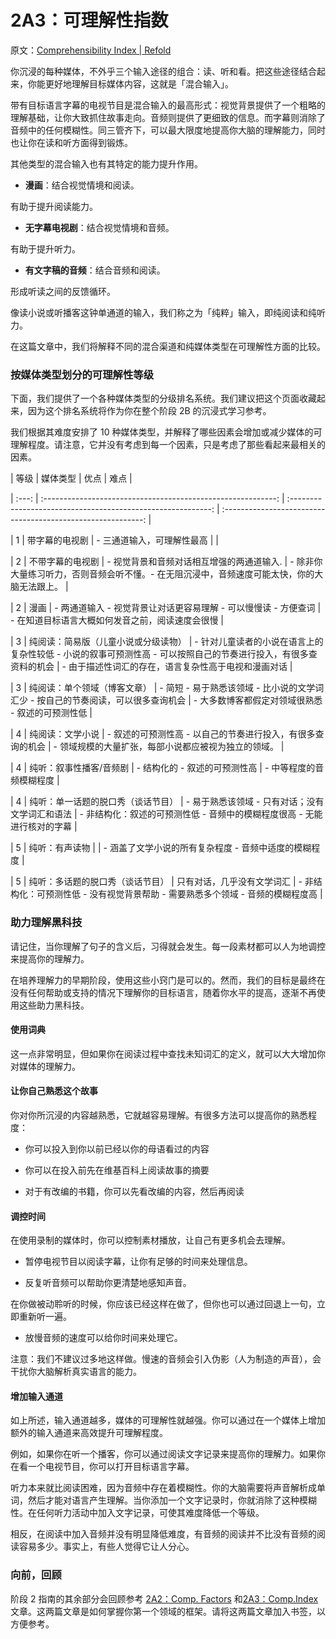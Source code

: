 # 2A3：可理解性指数

原文：[Comprehensibility Index | Refold](https://refold.la/roadmap/stage-2/a/comprehensibility-index)

你沉浸的每种媒体，不外乎三个输入途径的组合：读、听和看。把这些途径结合起来，你能更好地理解目标媒体内容，这就是「混合输入」。

带有目标语言字幕的电视节目是混合输入的最高形式：视觉背景提供了一个粗略的理解基础，让你大致抓住故事走向。音频则提供了更细致的信息。而字幕则消除了音频中的任何模糊性。同三管齐下，可以最大限度地提高你大脑的理解能力，同时也让你在读和听方面得到锻炼。

其他类型的混合输入也有其特定的能力提升作用。

- **漫画**：结合视觉情境和阅读。

有助于提升阅读能力。

- **无字幕电视剧**：结合视觉情境和音频。

有助于提升听力。

- **有文字稿的音频**：结合音频和阅读。

形成听读之间的反馈循环。

像读小说或听播客这钟单通道的输入，我们称之为「纯粹」输入，即纯阅读和纯听力。

在这篇文章中，我们将解释不同的混合渠道和纯媒体类型在可理解性方面的比较。

### 按媒体类型划分的可理解性等级

下面，我们提供了一个各种媒体类型的分级排名系统。我们建议把这个页面收藏起来，因为这个排名系统将作为你在整个阶段 2B 的沉浸式学习参考。

我们根据其难度安排了 10 种媒体类型，并解释了哪些因素会增加或减少媒体的可理解程度。请注意，它并没有考虑到每一个因素，只是考虑了那些看起来最相关的因素。

| 等级 | 媒体类型 | 优点 | 难点 |

| :---: | :----------------------------------------------------------: | :----------------------------------------------------------: | :----------------------------------------------------------: |

|   1   |                   带字幕的电视剧                    |          - 三通道输入，可理解性最高           |                                                              |

|   2   |                  不带字幕的电视剧                  | - 视觉背景和音频对话相互增强的两通道输入. | - 除非你大量练习听力，否则音频会听不懂。- 在无阻沉浸中，音频速度可能太快，你的大脑无法跟上。 |

|   2   |                         漫画                          | - 两通道输入 - 视觉背景让对话更容易理解 - 可以慢慢读 - 方便查词 | - 在知道目标语言大概如何发音之前，阅读速度会很慢 |

|   3   | 纯阅读：简易版（儿童小说或分级读物） | - 针对儿童读者的小说在语言上的复杂性较低 - 小说的叙事可预测性高 - 可以按照自己的节奏进行投入，有很多查资料的机会 | - 由于描述性词汇的存在，语言复杂性高于电视和漫画对话 |

|   3   |           纯阅读：单个领域（博客文章）           | - 简短 - 易于熟悉该领域 - 比小说的文学词汇少 - 按自己的节奏阅读，可以很多查询机会 | - 大多数博客都假定对领域很熟悉 - 叙述的可预测性低 |

|   4   |                纯阅读：文学小说                 | - 叙述的可预测性高 - 以自己的节奏进行投入，有很多查询的机会 | - 领域规模的大量扩张，每部小说都应被视为独立的领域。 |

|   4   |       纯听：叙事性播客/音频剧        |        - 结构化的 - 叙述的可预测性高         |            - 中等程度的音频模糊程度            |

|   4   |           纯听：单一话题的脱口秀（谈话节目）            | - 易于熟悉该领域 - 只有对话；没有文学词汇和语法 | - 非结构化：叙述的可预测性低 - 音频中的模糊程度很高 - 无能进行核对的字幕 |

|   5   |                  纯听：有声读物                  |                                                              | - 涵盖了文学小说的所有复杂程度 - 音频中适度的模糊程度 |

|   5   |            纯听：多话题的脱口秀（谈话节目）            |          只有对话，几乎没有文学词汇          | - 非结构化：可预测性低 - 没有视觉背景帮助 - 需要熟悉多个领域 - 音频的模糊程度高 |

### 助力理解黑科技

请记住，当你理解了句子的含义后，习得就会发生。每一段素材都可以人为地调控来提高你的理解力。

在培养理解力的早期阶段，使用这些小窍门是可以的。然而，我们的目标是最终在没有任何帮助或支持的情况下理解你的目标语言，随着你水平的提高，逐渐不再使用这些助力黑科技。

#### 使用词典

这一点非常明显，但如果你在阅读过程中查找未知词汇的定义，就可以大大增加你对媒体的理解力。

#### 让你自己熟悉这个故事

你对你所沉浸的内容越熟悉，它就越容易理解。有很多方法可以提高你的熟悉程度：

- 你可以投入到你以前已经以你的母语看过的内容

- 你可以在投入前先在维基百科上阅读故事的摘要

- 对于有改编的书籍，你可以先看改编的内容，然后再阅读

#### 调控时间

在使用录制的媒体时，你可以控制素材播放，让自己有更多机会去理解。

- 暂停电视节目以阅读字幕，让你有足够的时间来处理信息。

- 反复听音频可以帮助你更清楚地感知声音。

在你做被动聆听的时候，你应该已经这样在做了，但你也可以通过回退上一句，立即重新听一遍。

- 放慢音频的速度可以给你时间来处理它。

注意：我们不建议过多地这样做。慢速的音频会引入伪影（人为制造的声音），会干扰你大脑解析真实语言的能力。

#### 增加输入通道

如上所述，输入通道越多，媒体的可理解性就越强。你可以通过在一个媒体上增加额外的输入通道来高效提升可理解程度。

例如，如果你在听一个播客，你可以通过阅读文字记录来提高你的理解力。如果你在看一个电视节目，你可以打开目标语言字幕。

听力本来就比阅读困难，因为音频中存在着模糊性。你的大脑需要将声音解析成单词，然后才能对语言产生理解。当你添加一个文字记录时，你就消除了这种模糊性。在任何听力活动中加入文字记录，可使其难度降低一个等级。

相反，在阅读中加入音频并没有明显降低难度，有音频的阅读并不比没有音频的阅读容易多少。事实上，有些人觉得它让人分心。

### 向前，回顾

阶段 2 指南的其余部分会回顾参考 [2A2：Comp. Factors]() 和[2A3：Comp.Index]()文章。这两篇文章是如何掌握你第一个领域的框架。请将这两篇文章加入书签，以方便参考。